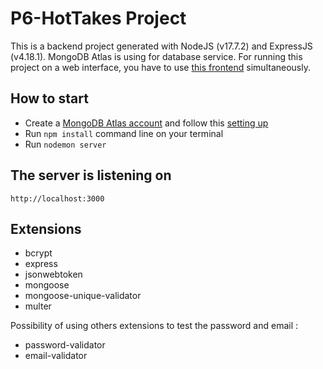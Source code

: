 # P6-HotTakes Project

This is a backend project generated with NodeJS (v17.7.2) and ExpressJS (v4.18.1).
MongoDB Atlas is using for database service.
For running this project on a web interface, you have to use [this frontend](https://github.com/OpenClassrooms-Student-Center/Web-Developer-P6) simultaneously.

## How to start
  - Create a [MongoDB Atlas account](https://www.mongodb.com/cloud/atlas/register) and follow this [setting up](https://developer.mozilla.org/en-US/docs/Learn/Server-side/Express_Nodejs/mongoose#setting_up_the_mongodb_database)
  - Run `npm install` command line on your terminal
  - Run `nodemon server`

## The server is listening on 
`http://localhost:3000`

## Extensions
  - bcrypt
  - express
  - jsonwebtoken
  - mongoose
  - mongoose-unique-validator
  - multer
  
Possibility of using others extensions to test the password and email :
  - password-validator
  - email-validator

